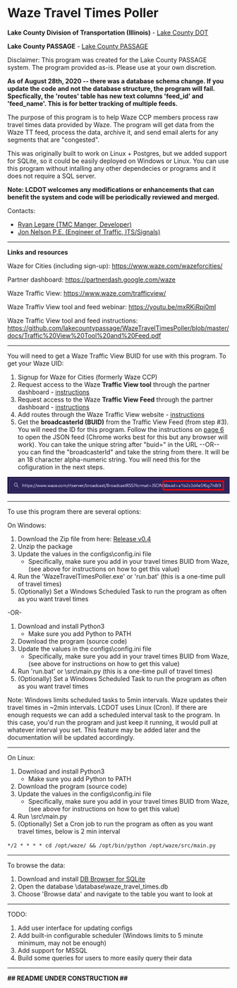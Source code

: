 # Waze Travel Times Poller
**Lake County Division of Transportation (Illinois)** - [Lake County DOT](https://www.lakecountyil.gov/transportation)

**Lake County PASSAGE** - [Lake County PASSAGE](https://www.lakecountypassage.com)

Disclaimer: This program was created for the Lake County PASSAGE system. The program provided as-is. Please use at your own discretion.

**As of August 28th, 2020 -- there was a database schema change. If you update the code and not the database structure,
the program will fail. Specfically, the 'routes' table has new text columns 'feed_id' and 'feed_name'. This is for better tracking of
multiple feeds.**

The purpose of this program is to help Waze CCP members process raw travel times data
provided by Waze. The program will get data from the Waze TT feed, process the data, archive it,
and send email alerts for any segments that are "congested".

This was originally built to work on Linux + Postgres, but we added support for SQLite, 
so it could be easily deployed on Windows or Linux. You can use this program without intalling any other dependecies or programs and it does not require a SQL server.

**Note: LCDOT welcomes any modifications or enhancements that can benefit the system and code will be 
periodically reviewed and merged.**

Contacts:
- [Ryan Legare (TMC Manger, Developer)](mailto:rlegare@lakecountyil.gov?subject=[GitHub%20Waze%20TT%20Poller]) 
- [Jon Nelson P.E. (Engineer of Traffic, ITS/Signals)](mailto:jpnelson@lakecountyil.govsubject=[GitHub%20Waze%20TT%20Poller])

---

**Links and resources**

Waze for Cities (including sign-up): https://www.waze.com/wazeforcities/

Partner dashboard: https://partnerdash.google.com/waze

Waze Traffic View: https://www.waze.com/trafficview/

Waze Traffiv View tool and feed webinar: https://youtu.be/mxRKiRpi0mI

Waze Traffic View tool and feed instructions: https://github.com/lakecountypassage/WazeTravelTimesPoller/blob/master/docs/Traffic%20View%20Tool%20and%20Feed.pdf

---

You will need to get a Waze Traffic View BUID for use with this program.
To get your Waze UID:
1. Signup for Waze for Cities (formerly Waze CCP)
2. Request access to the Waze **Traffic View tool** through the partner dashboard - [instructions](https://github.com/lakecountypassage/WazeTravelTimesPoller/blob/master/docs/Traffic%20View%20Tool%20and%20Feed.pdf)
3. Request access to the Waze **Traffic View Feed** through the partner dashboard - [instructions](https://github.com/lakecountypassage/WazeTravelTimesPoller/blob/master/docs/Traffic%20View%20Tool%20and%20Feed.pdf)
4. Add routes through the Waze Traffic View website - [instructions](https://github.com/lakecountypassage/WazeTravelTimesPoller/blob/master/docs/Traffic%20View%20Tool%20and%20Feed.pdf)
6. Get the **broadcasterId (BUID)** from the Traffic View Feed (from step #3). You will need the ID for this program. Follow the instructions on [page 6](https://github.com/lakecountypassage/WazeTravelTimesPoller/blob/master/docs/Traffic%20View%20Tool%20and%20Feed.pdf) to open the JSON feed (Chrome works best for this but any browser will work). You can take the unique string after "buid=" in the URL --OR-- you can find the "broadcasterId" and take the string from there. It will be an 18 character alpha-numeric string. You will need this for the cofiguration in the next steps.

![Example](https://github.com/lakecountypassage/WazeTravelTimesPoller/blob/master/docs/buid.png)

---

To use this program there are several options:

On Windows:
1. Download the Zip file from here: [Release v0.4](https://github.com/lakecountypassage/WazeTravelTimesPoller/releases/download/0.4/WazeTravelTimesPoller.zip)
2. Unzip the package
3. Update the values in the configs\config.ini file
    - Specifically, make sure you add in your travel times BUID from Waze, 
        (see above for instructions on how to get this value)
4. Run the 'WazeTravelTimesPoller.exe' or 'run.bat' (this is a one-time pull of travel times)
5. (Optionally) Set a Windows Scheduled Task to run the program as often as you want travel times

-OR-

1. Download and install Python3
    - Make sure you add Python to PATH
2. Download the program (source code)
3. Update the values in the configs\config.ini file
    - Specifically, make sure you add in your travel times BUID from Waze, 
        (see above for instructions on how to get this value)
4. Run 'run.bat' or \src\main.py (this is a one-time pull of travel times)
5. (Optionally) Set a Windows Scheduled Task to run the program as often as you want travel times

Note: Windows limits scheduled tasks to 5min intervals. Waze updates their travel times in ~2min intervals. LCDOT uses Linux (Cron). If there are enough requests we can add a scheduled interval task to the program. In this case, you'd run the program and just keep it running, it would pull at whatever interval you set. This feature may be added later and the documentation will be updated accordingly. 

---

On Linux:
1. Download and install Python3
    - Make sure you add Python to PATH
2. Download the program (source code)
3. Update the values in the configs\config.ini file
    - Specifically, make sure you add in your travel times BUID from Waze, 
        (see above for instructions on how to get this value)
4. Run \src\main.py
5. (Optionally) Set a Cron job to run the program as often as you want travel times, below is 2 min interval

`*/2 * * * * cd /opt/waze/ && /opt/bin/python /opt/waze/src/main.py`

---

To browse the data:
1. Download and install [DB Browser for SQLite](https://sqlitebrowser.org/)
2. Open the database \database\waze_travel_times.db
3. Choose 'Browse data' and navigate to the table you want to look at

---

TODO:
1. Add user interface for updating configs
2. Add built-in configurable scheduler (Windows limits to 5 minute minimum, may not be enough)
3. Add support for MSSQL
4. Build some queries for users to more easily query their data

---

**## README UNDER CONSTRUCTION ##**

